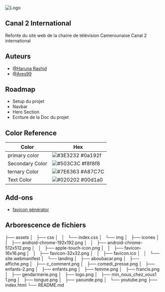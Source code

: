 
![Logo](https://www.worketyamo.com/logo.svg)

## Canal 2 International

Refonte du site web de la chaine de télévision Camerounaise Canal 2 international

## Auteurs

- [@Haruna Rashid](https://github.com/haruna-rashid-yakubu)
- [@Ares99](https://www.github.com/Jonnorich99)
## Roadmap

- Setup du projet
- Navbar
- Hero Section
- Ecriture de la Doc du projet

## Color Reference

| Color             | Hex                                                                |
| ----------------- | ------------------------------------------------------------------ |
| primary color | ![#3E3232](https://via.placeholder.com/10/3E3232?text=+) #0a192f |
| Secondary Color | ![#503C3C](https://via.placeholder.com/10/503C3C?text=+) #f8f8f8 |
| ternary Color | ![#7E6363](https://via.placeholder.com/10/7E6363?text=+) #A87C7C |
| Text Color | ![#020202](https://via.placeholder.com/10/00b48a?text=+) #00d1a0 |

## Add-ons

- [favicon générator](https://favicon.io/favicon-converter/)

## Arborescence de fichiers

├── assets
│   ├── css
│   │   └── index.css
│   └── img
│       ├── icones
│       │   ├── android-chrome-192x192.png
│       │   ├── android-chrome-512x512.png
│       │   ├── apple-touch-icon.png
│       │   ├── favicon-16x16.png
│       │   ├── favicon-32x32.png
│       │   ├── favicon.ico
│       │   └── site.webmanifest
│       └── landing
│           ├── aboubacar.png
│           ├── affiche.png
│           ├── c_comment.png
│           ├── comedi_presse.png
│           ├── enfants-2.png
│           ├── enfants.png
│           ├── femme.png
│           ├── francis.png
│           ├── gendarmerie.png
│           ├── logo.png
│           ├── min_nous_chez_vous1 1.png
│           ├── tongue.png
│           ├── yaounde.png
│           └── youtube.png
├── index.html
└── README.md
